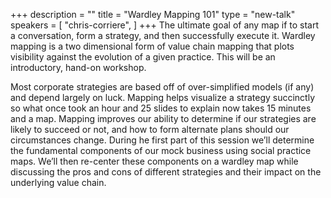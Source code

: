 +++
description = ""
title = "Wardley Mapping 101"
type = "new-talk"
speakers = [
        "chris-corriere",
]
+++
The ultimate goal of any map if to start a conversation, form a strategy, and then successfully execute it. Wardley mapping is a two dimensional form of value chain mapping that plots visibility against the evolution of a given practice. This will be an introductory, hand-on workshop.

Most corporate strategies are based off of over-simplified models (if any) and depend largely on luck. Mapping helps visualize a strategy succinctly so what once took an hour and 25 slides to explain now takes 15 minutes and a map. Mapping improves our ability to determine if our strategies are likely to succeed or not, and how to form alternate plans should our circumstances change. During he first part of this session we’ll determine the fundamental components of our mock business using social practice maps. We’ll then re-center these components on a wardley map while discussing the pros and cons of different strategies and their impact on the underlying value chain.